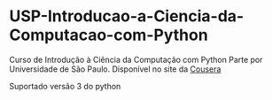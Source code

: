 # USP-Introducao-a-Ciencia-da-Computacao-com-Python
Curso de Introdução à Ciência da Computação com Python Parte  por Universidade de São Paulo.   Disponível no site da [Cousera](https://www.coursera.org/learn/ciencia-computacao-python-conceitos)

Suportado versão 3 do python

